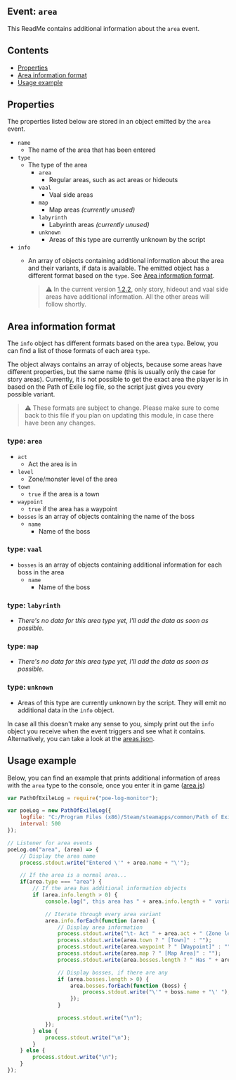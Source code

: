 ## Event: `area`
This ReadMe contains additional information about the `area` event.

## Contents

- [Properties](#properties)
- [Area information format](#area-information-format)
- [Usage example](#usage-example)

## Properties
The properties listed below are stored in an object emitted by the `area` event.

- `name` 
    - The name of the area that has been entered
- `type` 
    - The type of the area
        - `area` 
            - Regular areas, such as act areas or hideouts
        - `vaal` 
            - Vaal side areas
        - `map` 
            - Map areas *(currently unused)*
        - `labyrinth` 
            - Labyrinth areas *(currently unused)*
        - `unknown` 
            - Areas of this type are currently unknown by the script
- `info` 
    - An array of objects containing additional information about the area and their variants, if data is available. The emitted object has a different format based on the `type`. See [Area information format](#area-information-format).
    
        >⚠ In the current version [1.2.2], only story, hideout and vaal side areas have additional information. All the other areas will follow shortly.

## Area information format
The `info` object has different formats based on the area `type`. Below, you can find a list of those formats of each area `type`.

The object always contains an array of objects, because some areas have different properties, but the same name (this is usually only the case for story areas). Currently, it is not possible to get the exact area the player is in based on the Path of Exile log file, so the script just gives you every possible variant.

>⚠ These formats are subject to change. Please make sure to come back to this file if you plan on updating this module, in case there have been any changes.

### type: `area`
- `act` 
    - Act the area is in
- `level` 
    - Zone/monster level of the area
- `town` 
    - `true` if the area is a town
- `waypoint` 
    - `true` if the area has a waypoint
- `bosses` is an array of objects containing the name of the boss
    - `name` 
        - Name of the boss
            
### type: `vaal`
- `bosses` is an array of objects containing additional information for each boss in the area
    - `name` 
        - Name of the boss
            
### type: `labyrinth`
- *There's no data for this area type yet, I'll add the data as soon as possible.*
            
### type: `map`
- *There's no data for this area type yet, I'll add the data as soon as possible.*

### type: `unknown`
- Areas of this type are currently unknown by the script. They will emit no additional data in the `info` object.
    
In case all this doesn't make any sense to you, simply print out the `info` object you receive when the event triggers and see what it contains. Alternatively, you can take a look at the [areas.json].
    
## Usage example
Below, you can find an example that prints additional information of areas with the `area` type to the console, once you enter it in game ([area.js])

```javascript
var PathOfExileLog = require("poe-log-monitor");

var poeLog = new PathOfExileLog({
    logfile: "C:/Program Files (x86)/Steam/steamapps/common/Path of Exile/logs/Client.txt",
    interval: 500
});

// Listener for area events
poeLog.on("area", (area) => {
    // Display the area name
    process.stdout.write("Entered \'" + area.name + "\'");

    // If the area is a normal area...
    if(area.type === "area") {
        // If the area has additional information objects
        if (area.info.length > 0) {
            console.log(", this area has " + area.info.length + " variant/s:");

            // Iterate through every area variant
            area.info.forEach(function (area) {
                // Display area information
                process.stdout.write("\t- Act " + area.act + " (Zone level: " + area.level + ")");
                process.stdout.write(area.town ? " [Town]" : "");
                process.stdout.write(area.waypoint ? " [Waypoint]" : "");
                process.stdout.write(area.map ? " [Map Area]" : "");
                process.stdout.write(area.bosses.length ? " Has " + area.bosses.length + " unique monsters: " : "");

                // Display bosses, if there are any
                if (area.bosses.length > 0) {
                    area.bosses.forEach(function (boss) {
                        process.stdout.write("\'" + boss.name + "\' ");
                    });
                }

                process.stdout.write("\n");
            });
        } else {
            process.stdout.write("\n");
        }
    } else {
        process.stdout.write("\n");
    }
});
```

[areas.json]: https://github.com/klayveR/poe-log-monitor/blob/master/resource/areas.json
[area.js]: https://github.com/klayveR/poe-log-monitor/blob/master/examples/area.js
[1.2.2]: https://www.npmjs.com/package/poe-log-monitor/v/1.2.2